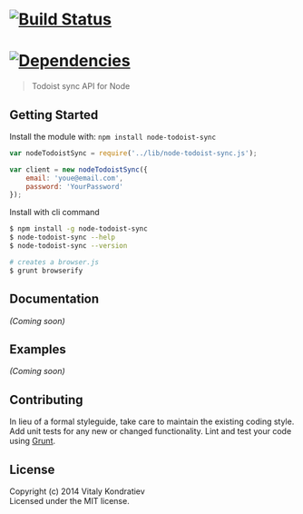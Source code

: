 #  [![Build Status](https://secure.travis-ci.org/vitkon/node-todoist-sync.png?branch=master)](http://travis-ci.org/vitkon/node-todoist-sync)
#  [![Dependencies](https://david-dm.org/vitkon/node-todoist-sync.png)](https://david-dm.org/vitkon/node-todoist-sync)

> Todoist sync API for Node


## Getting Started

Install the module with: `npm install node-todoist-sync`

```js
var nodeTodoistSync = require('../lib/node-todoist-sync.js');

var client = new nodeTodoistSync({
	email: 'youe@email.com',
	password: 'YourPassword'
});
```

Install with cli command

```sh
$ npm install -g node-todoist-sync
$ node-todoist-sync --help
$ node-todoist-sync --version
```


```sh
# creates a browser.js
$ grunt browserify
```



## Documentation

_(Coming soon)_


## Examples

_(Coming soon)_


## Contributing

In lieu of a formal styleguide, take care to maintain the existing coding style. Add unit tests for any new or changed functionality. Lint and test your code using [Grunt](http://gruntjs.com).


## License

Copyright (c) 2014 Vitaly Kondratiev  
Licensed under the MIT license.
